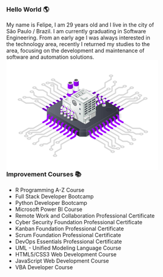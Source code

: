 <h3 align="left">Hello World  🌎</h3>
<p style="width:400px">My name is Felipe, I am 29 years old and I live in the city of São Paulo / Brazil. I am currently graduating in Software Engineering. From an early age I  was always interested in the technology area, recently I returned my studies to the area, focusing on the development and maintenance of software and automation solutions.<br>
<img src="https://raw.githubusercontent.com/FelipeBacelo/felipebacelo/master/FILES/PROCESSOR.png" min-width="440px" max-width="440px" width="440px" align="right" alt="Computador"></img>
</p>

<h3 align="left">Improvement Courses  📚</h3>

* R Programming A-Z Course
* Full Stack Developer Bootcamp
* Python Developer Bootcamp
* Microsoft Power BI Course
* Remote Work and Collaboration Professional Certificate
* Cyber Security Foundation Professional Certificate
* Kanban Foundation Professional Certificate
* Scrum Foundation Professional Certificate
* DevOps Essentials Professional Certificate
* UML - Unified Modeling Language Course
* HTML5/CSS3 Web Development Course
* JavaScript Web Development Course
* VBA Developer Course
